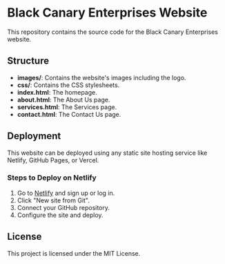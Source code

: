 # Black Canary Enterprises Website

This repository contains the source code for the Black Canary Enterprises website.

## Structure

- **images/**: Contains the website's images including the logo.
- **css/**: Contains the CSS stylesheets.
- **index.html**: The homepage.
- **about.html**: The About Us page.
- **services.html**: The Services page.
- **contact.html**: The Contact Us page.

## Deployment

This website can be deployed using any static site hosting service like Netlify, GitHub Pages, or Vercel.

### Steps to Deploy on Netlify

1. Go to [Netlify](https://www.netlify.com/) and sign up or log in.
2. Click "New site from Git".
3. Connect your GitHub repository.
4. Configure the site and deploy.

## License

This project is licensed under the MIT License.
